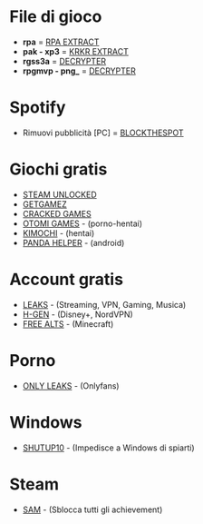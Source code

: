 # File di gioco
- **rpa** = [RPA EXTRACT](https://iwanplays.itch.io/rpaex)
- **pak - xp3** = [KRKR EXTRACT](https://xmoeproject.github.io/KrkrExtract/)
- **rgss3a** = [DECRYPTER](https://wiki.rpgmaker.es/ayuda/utilidades/rpg-maker-xp-vx-vx-ace-decrypter)
- **rpgmvp - png_** = [DECRYPTER](https://petschko.org/tools/mv_decrypter/#restore-images)

# Spotify
- Rimuovi pubblicità [PC] = [BLOCKTHESPOT](https://github.com/mrpond/BlockTheSpot#installationupdate)

# Giochi gratis
- [STEAM UNLOCKED](https://steamunlocked.net/)
- [GETGAMEZ](https://getgamez.net/)
- [CRACKED GAMES](https://cracked-games.org/)
- [OTOMI GAMES](https://otomi-games.com/) - (porno-hentai)
- [KIMOCHI](https://kimochi.info/) - (hentai)
- [PANDA HELPER](https://panda-helper.it.malavida.com/android/) - (android)

# Account gratis
- [LEAKS](leak.sx) - (Streaming, VPN, Gaming, Musica)
- [H-GEN](https://h-gen.to/) - (Disney+, NordVPN)
- [FREE ALTS](https://freealts.pw/minecraft) - (Minecraft)

# Porno
- [ONLY LEAKS](https://pornleaks.in/) - (Onlyfans)

# Windows
- [SHUTUP10](https://www.oo-software.com/en/shutup10) - (Impedisce a Windows di spiarti)

# Steam
- [SAM](https://github.com/gibbed/SteamAchievementManager/releases/tag/7.0.25) - (Sblocca tutti gli achievement)
